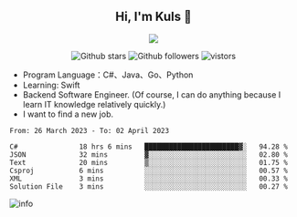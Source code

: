 <h2 align="center"> Hi, I'm Kuls 👋 </h2>
<p align="center">
    <p align="center">
        <img src=" https://avatars.githubusercontent.com/u/42165104?s=460&u=5c7fbf0bce7d4b38a15a44676e6f64b529e47598&v=4"/>
    </p>
    <p align="center">
      <img src="https://img.shields.io/github/stars/hellokuls?style=social" alt="Github stars" />
      <img src="https://img.shields.io/github/followers/hellokuls?style=social" alt="Github followers" />
      <img src="https://visitor-badge.glitch.me/badge?page_id=hellokuls.readme" alt="vistors" />
    </p>
</p>

- Program Language：C#、Java、Go、Python
- Learning: Swift
- Backend Software Engineer. (Of course, I can do anything because I learn IT knowledge relatively quickly.)
- I want to find a new job.

<!--START_SECTION:waka-->

```text
From: 26 March 2023 - To: 02 April 2023

C#               18 hrs 6 mins   ███████████████████████▓░   94.28 %
JSON             32 mins         ▓░░░░░░░░░░░░░░░░░░░░░░░░   02.80 %
Text             20 mins         ▒░░░░░░░░░░░░░░░░░░░░░░░░   01.75 %
Csproj           6 mins          ░░░░░░░░░░░░░░░░░░░░░░░░░   00.57 %
XML              3 mins          ░░░░░░░░░░░░░░░░░░░░░░░░░   00.33 %
Solution File    3 mins          ░░░░░░░░░░░░░░░░░░░░░░░░░   00.27 %
```

<!--END_SECTION:waka-->

![info](https://github-readme-stats.vercel.app/api?username=hellokuls&show_icons=true&count_private=true&hide=prs&theme=default_repocard)



